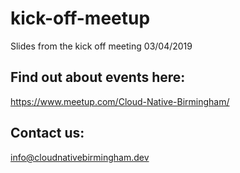 # kick-off-meetup
Slides from the kick off meeting 03/04/2019

## Find out about events here:
https://www.meetup.com/Cloud-Native-Birmingham/

## Contact us:
info@cloudnativebirmingham.dev
